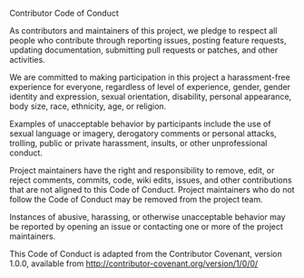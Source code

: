 Contributor Code of Conduct

As contributors and maintainers of this project, we pledge to respect all people who contribute through reporting issues, posting feature requests, updating documentation, 
submitting pull requests or patches, and other activities.

We are committed to making participation in this project a harassment-free experience for everyone, regardless of level of experience, gender, gender identity and expression, 
sexual orientation, disability, personal appearance, body size, race, ethnicity, age, or religion.

Examples of unacceptable behavior by participants include the use of sexual language or imagery, derogatory comments or personal attacks, trolling, public or private
harassment, insults, or other unprofessional conduct.

Project maintainers have the right and responsibility to remove, edit, or reject comments, commits, code, wiki edits, issues, and other contributions that are not aligned to 
this Code of Conduct. Project maintainers who do not follow the Code of Conduct may be removed from the project team.

Instances of abusive, harassing, or otherwise unacceptable behavior may be reported by opening an issue or contacting one or more of the project maintainers.

This Code of Conduct is adapted from the Contributor Covenant, version 1.0.0, available from http://contributor-covenant.org/version/1/0/0/

